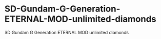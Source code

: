 # SD-Gundam-G-Generation-ETERNAL-MOD-unlimited-diamonds
SD Gundam G Generation ETERNAL MOD unlimited diamonds
